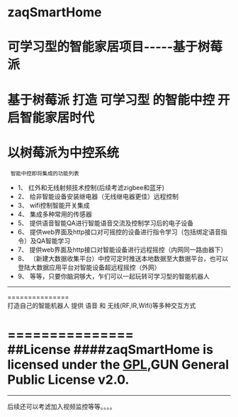 # zaqSmartHome
可学习型的智能家居项目-----基于树莓派
===============

基于树莓派  打造 可学习型 的智能中控  开启智能家居时代
===============

以树莓派为中控系统
===============
     智能中控即将集成的功能列表
* 	1、         红外和无线射频技术控制(后续考滤zigbee和蓝牙)
* 	2、         给非智能设备安装继电器（无线继电器更佳）远程控制
* 	3、         wifi控制智能开关集成
* 	4、         集成多种常用的传感器
* 	5、         提供语音智能QA进行智能语音交流及控制学习后的电子设备  
* 	6、         提供web界面及http接口对可摇控的设备进行指令学习（包括绑定语音指令）及QA智能学习
* 	7、         提供web界面及http接口对智能设备进行远程摇控（内网同一路由器下）
* 	8、         （新建大数据收集平台）中控可定时推送本地数据至大数据平台，也可以登陆大数据应用平台对智能设备超远程摇控（外网）
*    9、         等等，只要你脑洞够大，乍们可以一起玩转可学习型的智能机器人

-----------------------------------
===============     
打造自己的智能机器人
   提供 语音 和 无线(RF,IR,Wifi)等多种交互方式 
   
===============     
##License
####zaqSmartHome is licensed under the [GPL](LICENSE),GUN General Public License v2.0.
===============        
-----------------------------------
   后续还可以考滤加入视频监控等等。。。。

